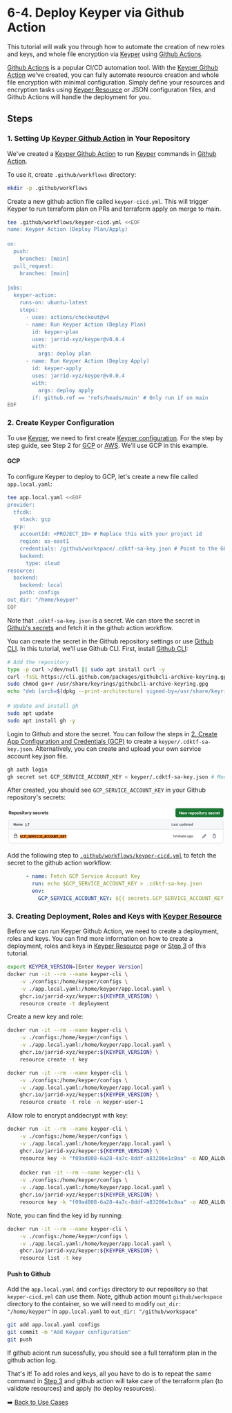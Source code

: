 # 6-4. Deploy Keyper via Github Action

This tutorial will walk you through how to automate the creation of new roles and keys, and whole file encryption via [Keyper](https://jarrid.xyz/keyper) using [Github Actions](https://docs.github.com/en/actions).

[Github Actions](https://docs.github.com/en/actions) is a popular CI/CD automation tool. With the [Keyper Github Action](https://github.com/marketplace/actions/keyper-action) we've created, you can fully automate resource creation and whole file encryption with minimal configuration. Simply define your resources and encryption tasks using [Keyper Resource](https://jarrid.xyz/keyper/resource/) or JSON configuration files, and Github Actions will handle the deployment for you.

## Steps

### 1. Setting Up [Keyper Github Action](https://github.com/marketplace/actions/keyper-action) in Your Repository

We've created a [Keyper Github Action](https://github.com/marketplace/actions/keyper-action) to run [Keyper](https://jarrid.xyz/keyper) commands in [Github Action](https://docs.github.com/en/actions).

To use it, create `.github/workflows` directory:

```sh {"cwd":"../../","id":"01J89JFBT83EN3MEZR8M5YCT0R"}
mkdir -p .github/workflows
```

Create a new github action file called `keyper-cicd.yml`. This will trigger Keyper to run terraform plan on PRs and terraform apply on merge to main.

```sh {"cwd":"../../","id":"01J8BNZXMK7R6QX1XSZJGBW294"}
tee .github/workflows/keyper-cicd.yml <<EOF
name: Keyper Action (Deploy Plan/Apply)

on:
  push:
    branches: [main]
  pull_request:
    branches: [main]

jobs:
  keyper-action:
    runs-on: ubuntu-latest
    steps:
      - uses: actions/checkout@v4
      - name: Run Keyper Action (Deploy Plan)
        id: keyper-plan
        uses: jarrid-xyz/keyper@v0.0.4
        with:
          args: deploy plan
      - name: Run Keyper Action (Deploy Apply)
        id: keyper-apply
        uses: jarrid-xyz/keyper@v0.0.4
        with:
          args: deploy apply
        if: github.ref == 'refs/heads/main' # Only run if on main
EOF
```

### 2. Create Keyper Configuration

To use [Keyper](https://jarrid.xyz/keyper), we need to first create [Keyper configuration](https://jarrid.xyz/keyper/configuration/). For the step by step guide, see Step 2 for [GCP](../../2-create-app-configuration-and-credentials-gcp/README.md) or [AWS](../../2-create-app-configuration-and-credentials-aws/README.md). We'll use GCP in this example.

#### GCP

To configure Keyper to deploy to GCP, let's create a new file called `app.local.yaml`:

```sh {"cwd":"../../","id":"01J8BZG51NVH7H0P1MF14QYAFP"}
tee app.local.yaml <<EOF
provider:
  tfcdk:
    stack: gcp
  gcp:
    accountId: <PROJECT_ID> # Replace this with your project id
    region: us-east1
    credentials: /github/workspace/.cdktf-sa-key.json # Point to the GCP service account key JSON file
    backend:
      type: cloud
resource:
  backend:
    backend: local
    path: configs
out_dir: "/home/keyper"
EOF
```

Note that `.cdktf-sa-key.json` is a secret. We can store the secret in [Github's secrets](https://docs.github.com/en/actions/security-guides/encrypted-secrets) and fetch it in the github action workflow.

You can create the secret in the Github repository settings or use [Github CLI](https://cli.github.com/). In this tutorial, we'll use Github CLI. First, install [Github CLI](https://cli.github.com/):

```sh {"id":"01J8ECSXXH1TH043XEVTS4FZXA"}
# Add the repository
type -p curl >/dev/null || sudo apt install curl -y
curl -fsSL https://cli.github.com/packages/githubcli-archive-keyring.gpg | sudo dd of=/usr/share/keyrings/githubcli-archive-keyring.gpg
sudo chmod go+r /usr/share/keyrings/githubcli-archive-keyring.gpg
echo "deb [arch=$(dpkg --print-architecture) signed-by=/usr/share/keyrings/githubcli-archive-keyring.gpg] https://cli.github.com/packages stable main" | sudo tee /etc/apt/sources.list.d/github-cli.list > /dev/null

# Update and install gh
sudo apt update
sudo apt install gh -y
```

Login to Github and store the secret. You can follow the steps in [2. Create App Configuration and Credentials (GCP)](../../2-create-app-configuration-and-credentials-gcp/README.md) to create a `keyper/.cdktf-sa-key.json`. Alternatively, you can create and upload your own service account key json file.

```sh {"cwd":"../../","id":"01J8ECSXXH1TH043XEVYPTD0DR"}
gh auth login
gh secret set GCP_SERVICE_ACCOUNT_KEY < keyper/.cdktf-sa-key.json # Modify the file path to use your own key
```

After created, you should see `GCP_SERVICE_ACCOUNT_KEY` in your Github repository's secrets:

![Github Repository Secrets](./github-repository-secrets.png)

Add the following step to [`.github/workflows/keyper-cicd.yml`](../../.github/workflows/keyper-cicd.yml) to fetch the secret to the github action workflow:

```yml {"id":"01J8ECSXXH1TH043XEVZP2RBBR"}
      - name: Fetch GCP Service Account Key
        run: echo $GCP_SERVICE_ACCOUNT_KEY > .cdktf-sa-key.json
        env:
          GCP_SERVICE_ACCOUNT_KEY: ${{ secrets.GCP_SERVICE_ACCOUNT_KEY }}
```

### 3. Creating Deployment, Roles and Keys with [Keyper Resource](https://jarrid.xyz/keyper/resource/)

Before we can run Keyper Github Action, we need to create a deployment, roles and keys. You can find more information on how to create a deployment, roles and keys in [Keyper Resource](https://jarrid.xyz/keyper/resource/) page or [Step 3](../../3-create-deployment-role-and-key/README.md) of this tutorial.

```sh {"cwd":"../../","id":"01J8ECSXXH1TH043XEW267NYZZ"}
export KEYPER_VERSION=[Enter Keyper Version]
docker run -it --rm --name keyper-cli \
    -v ./configs:/home/keyper/configs \
    -v ./app.local.yaml:/home/keyper/app.local.yaml \
    ghcr.io/jarrid-xyz/keyper:${KEYPER_VERSION} \
    resource create -t deployment
```

Create a new key and role:

```sh {"cwd":"../../","id":"01J8H350YAW5W5GQ4DFM9HEYXT"}
docker run -it --rm --name keyper-cli \
    -v ./configs:/home/keyper/configs \
    -v ./app.local.yaml:/home/keyper/app.local.yaml \
    ghcr.io/jarrid-xyz/keyper:${KEYPER_VERSION} \
    resource create -t key
```

```sh {"cwd":"../../", "id":"01J8H350YAW5W5GQ4DFNHSS3RG"}
docker run -it --rm --name keyper-cli \
    -v ./configs:/home/keyper/configs \
    -v ./app.local.yaml:/home/keyper/app.local.yaml \
    ghcr.io/jarrid-xyz/keyper:${KEYPER_VERSION} \
    resource create -t role -n keyper-user-1
```

Allow role to encrypt anddecrypt with key:

```sh {"cwd":"../../"}
docker run -it --rm --name keyper-cli \
    -v ./configs:/home/keyper/configs \
    -v ./app.local.yaml:/home/keyper/app.local.yaml \
    ghcr.io/jarrid-xyz/keyper:${KEYPER_VERSION} \
    resource key -k "f09ad808-6a28-4a7c-8ddf-a83206e1c0aa" -o ADD_ALLOW_DECRYPT -r keyper-user-1

    docker run -it --rm --name keyper-cli \
    -v ./configs:/home/keyper/configs \
    -v ./app.local.yaml:/home/keyper/app.local.yaml \
    ghcr.io/jarrid-xyz/keyper:${KEYPER_VERSION} \
    resource key -k "f09ad808-6a28-4a7c-8ddf-a83206e1c0aa" -o ADD_ALLOW_ENCRYPT -r keyper-user-1
```

Note, you can find the key id by running:

```sh {"cwd":"../../"}
docker run -it --rm --name keyper-cli \
    -v ./configs:/home/keyper/configs \
    -v ./app.local.yaml:/home/keyper/app.local.yaml \
    ghcr.io/jarrid-xyz/keyper:${KEYPER_VERSION} \
    resource list -t key
```

#### Push to Github

Add the `app.local.yaml` and `configs` directory to our repository so that `keyper-cicd.yml` can use them. Note, github action mount `github/workspace` directory to the container, so we will need to modify `out_dir: "/home/keyper"` in `app.local.yaml` to `out_dir: "/github/workspace"`

```sh {"cwd":"../../","id":"01J8H350YAW5W5GQ4DFPZ0P6YA"}
git add app.local.yaml configs
git commit -m "Add Keyper configuration"
git push
```

If github aciont run sucessfully, you should see a full terraform plan in the github action log.

That's it! To add roles and keys, all you have to do is to repeat the same command in [Step 3](#3-creating-deployment-roles-and-keys-with-keyper-resource) and github action will take care of the terraform plan (to validate resources) and apply (to deploy resources).

➡️ [Back to Use Cases](../README.md)